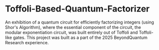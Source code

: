 # Toffoli-Based-Quantum-Factorizer
An exhibition of a quantum circuit for efficiently factorizing integers (using Shor's Algorithm), where the essential component of the circuit, the modular exponentiation circuit, was built entirely out of Toffoli and Toffoli-like gates. This project was built as a part of the 2025 BeyondQuantum Research experience.
